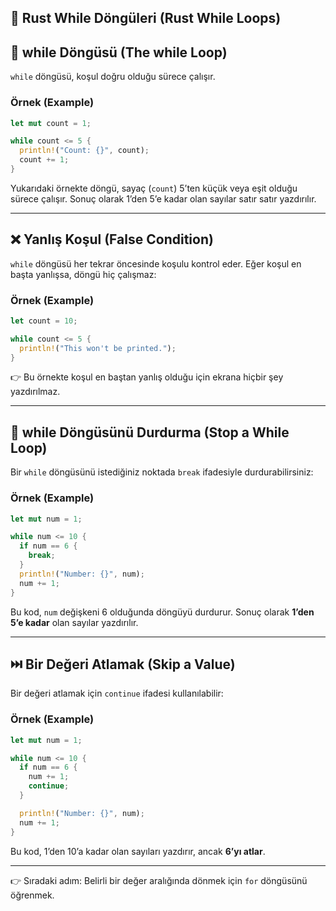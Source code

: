 ## 🔁 Rust While Döngüleri (Rust While Loops)

## 📌 while Döngüsü (The while Loop)

`while` döngüsü, koşul doğru olduğu sürece çalışır.

### Örnek (Example)

```rust
let mut count = 1;

while count <= 5 {
  println!("Count: {}", count);
  count += 1;
}
```

Yukarıdaki örnekte döngü, sayaç (`count`) 5’ten küçük veya eşit olduğu sürece çalışır.
Sonuç olarak 1’den 5’e kadar olan sayılar satır satır yazdırılır.

---

## ❌ Yanlış Koşul (False Condition)

`while` döngüsü her tekrar öncesinde koşulu kontrol eder. Eğer koşul en başta yanlışsa, döngü hiç çalışmaz:

### Örnek (Example)

```rust
let count = 10;

while count <= 5 {
  println!("This won't be printed.");
}
```

👉 Bu örnekte koşul en baştan yanlış olduğu için ekrana hiçbir şey yazdırılmaz.

---

## 🛑 while Döngüsünü Durdurma (Stop a While Loop)

Bir `while` döngüsünü istediğiniz noktada `break` ifadesiyle durdurabilirsiniz:

### Örnek (Example)

```rust
let mut num = 1;

while num <= 10 {
  if num == 6 {
    break;
  }
  println!("Number: {}", num);
  num += 1;
}
```

Bu kod, `num` değişkeni 6 olduğunda döngüyü durdurur.
Sonuç olarak **1’den 5’e kadar** olan sayılar yazdırılır.

---

## ⏭️ Bir Değeri Atlamak (Skip a Value)

Bir değeri atlamak için `continue` ifadesi kullanılabilir:

### Örnek (Example)

```rust
let mut num = 1;

while num <= 10 {
  if num == 6 {
    num += 1;
    continue;
  }

  println!("Number: {}", num);
  num += 1;
}
```

Bu kod, 1’den 10’a kadar olan sayıları yazdırır, ancak **6’yı atlar**.

---

👉 Sıradaki adım: Belirli bir değer aralığında dönmek için `for` döngüsünü öğrenmek.
